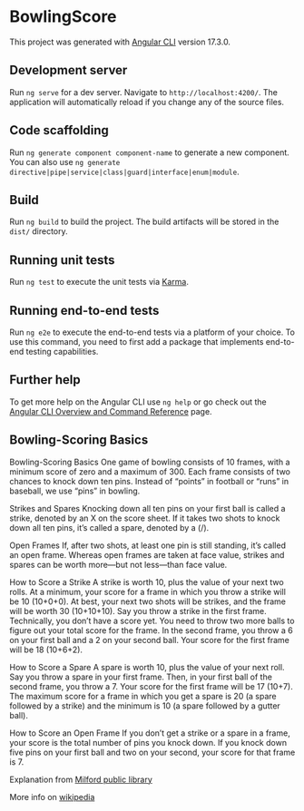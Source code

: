 # BowlingScore

This project was generated with [Angular CLI](https://github.com/angular/angular-cli) version 17.3.0.

## Development server

Run `ng serve` for a dev server. Navigate to `http://localhost:4200/`. The application will automatically reload if you change any of the source files.

## Code scaffolding

Run `ng generate component component-name` to generate a new component. You can also use `ng generate directive|pipe|service|class|guard|interface|enum|module`.

## Build

Run `ng build` to build the project. The build artifacts will be stored in the `dist/` directory.

## Running unit tests

Run `ng test` to execute the unit tests via [Karma](https://karma-runner.github.io).

## Running end-to-end tests

Run `ng e2e` to execute the end-to-end tests via a platform of your choice. To use this command, you need to first add a package that implements end-to-end testing capabilities.

## Further help

To get more help on the Angular CLI use `ng help` or go check out the [Angular CLI Overview and Command Reference](https://angular.io/cli) page.

## Bowling-Scoring Basics

Bowling-Scoring Basics One game of bowling consists of 10 frames, with a minimum score of zero and a maximum of 300. Each frame consists of two chances to knock down ten pins. Instead of “points” in football or “runs” in baseball, we use “pins” in bowling.

Strikes and Spares Knocking down all ten pins on your first ball is called a strike, denoted by an X on the score sheet. If it takes two shots to knock down all ten pins, it’s called a spare, denoted by a (/).

Open Frames If, after two shots, at least one pin is still standing, it’s called an open frame. Whereas open frames are taken at face value, strikes and spares can be worth more—but not less—than face value.

How to Score a Strike A strike is worth 10, plus the value of your next two rolls. At a minimum, your score for a frame in which you throw a strike will be 10 (10+0+0). At best, your next two shots will be strikes, and the frame will be worth 30 (10+10+10). Say you throw a strike in the first frame. Technically, you don’t have a score yet. You need to throw two more balls to figure out your total score for the frame. In the second frame, you throw a 6 on your first ball and a 2 on your second ball. Your score for the first frame will be 18 (10+6+2).

How to Score a Spare A spare is worth 10, plus the value of your next roll. Say you throw a spare in your first frame. Then, in your first ball of the second frame, you throw a 7. Your score for the first frame will be 17 (10+7). The maximum score for a frame in which you get a spare is 20 (a spare followed by a strike) and the minimum is 10 (a spare followed by a gutter ball).

How to Score an Open Frame If you don’t get a strike or a spare in a frame, your score is the total number of pins you knock down. If you knock down five pins on your first ball and two on your second, your score for that frame is 7.

Explanation from [Milford public library](https://milford.lib.de.us/2020/09/28/calculate-your-score-during-bowling/)

More info on [wikipedia](https://en.wikipedia.org/wiki/Ten-pin_bowling)
